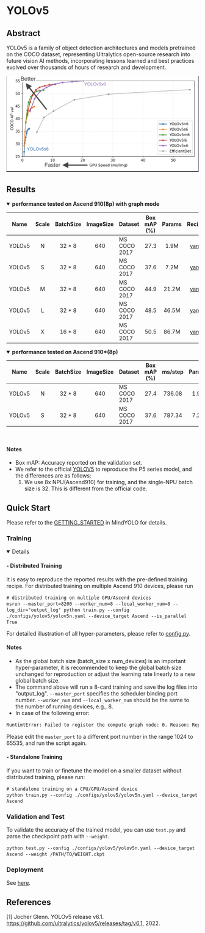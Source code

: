 # YOLOv5

## Abstract
YOLOv5 is a family of object detection architectures and models pretrained on the COCO dataset, representing Ultralytics open-source research into future vision AI methods, incorporating lessons learned and best practices evolved over thousands of hours of research and development.
<div align=center>
<img src="https://raw.githubusercontent.com/zhanghuiyao/pics/main/mindyolo20230407113509.png"/>
</div>

## Results

<details open markdown>
<summary><b>performance tested on Ascend 910(8p) with graph mode</b></summary>

| Name   |        Scale       | BatchSize | ImageSize | Dataset      | Box mAP (%) | Params |                Recipe                        | Download                                                                                                             |
|--------|        :---:       |   :---:   |   :---:   |--------------|    :---:    |  :---: |                :---:                         |        :---:       |
| YOLOv5 | N                  |  32 * 8   |    640    | MS COCO 2017 |    27.3     | 1.9M   | [yaml](./configs/yolov5/yolov5n.yaml)        | [weights](https://download.mindspore.cn/toolkits/mindyolo/yolov5/yolov5n_300e_mAP273-9b16bd7b.ckpt)                  |
| YOLOv5 | S                  |  32 * 8   |    640    | MS COCO 2017 |    37.6     | 7.2M   | [yaml](./configs/yolov5/yolov5s.yaml)        | [weights](https://download.mindspore.cn/toolkits/mindyolo/yolov5/yolov5s_300e_mAP376-860bcf3b.ckpt)                  |
| YOLOv5 | M                  |  32 * 8   |    640    | MS COCO 2017 |    44.9     | 21.2M  | [yaml](./configs/yolov5/yolov5m.yaml)        | [weights](https://download.mindspore.cn/toolkits/mindyolo/yolov5/yolov5m_300e_mAP449-e7bbf695.ckpt)                  |
| YOLOv5 | L                  |  32 * 8   |    640    | MS COCO 2017 |    48.5     | 46.5M  | [yaml](./configs/yolov5/yolov5l.yaml)        | [weights](https://download.mindspore.cn/toolkits/mindyolo/yolov5/yolov5l_300e_mAP485-a28bce73.ckpt)                  |
| YOLOv5 | X                  |  16 * 8   |    640    | MS COCO 2017 |    50.5     | 86.7M  | [yaml](./configs/yolov5/yolov5x.yaml)        | [weights](https://download.mindspore.cn/toolkits/mindyolo/yolov5/yolov5x_300e_mAP505-97d36ddc.ckpt)                  |
</details>

<details open markdown>
<summary><b>performance tested on Ascend 910*(8p)</b></summary>

| Name   |        Scale       | BatchSize | ImageSize | Dataset      | Box mAP (%) | ms/step | Params |                Recipe                        | Download                                                                                                             |
|--------|        :---:       |   :---:   |   :---:   |--------------|    :---:    |  :---:  |  :---: |                :---:                         |        :---:       |
| YOLOv5 | N                  |  32 * 8   |    640    | MS COCO 2017 |     27.4    | 736.08  | 1.9M   | [yaml](./configs/yolov5/yolov5n.yaml)        | [weights](https://download-mindspore.osinfra.cn/toolkits/mindyolo/yolov5/yolov5n_300e_mAP273-bedf9a93-910v2.ckpt)                  |
| YOLOv5 | S                  |  32 * 8   |    640    | MS COCO 2017 |     37.6    | 787.34  | 7.2M   | [yaml](./configs/yolov5/yolov5s.yaml)        | [weights](https://download-mindspore.osinfra.cn/toolkits/mindyolo/yolov5/yolov5s_300e_mAP376-df4a45b6-910v2.ckpt)                  |
</details>

<br>

#### Notes

- Box mAP: Accuracy reported on the validation set.
- We refer to the official [YOLOV5](https://github.com/ultralytics/yolov5) to reproduce the P5 series model, and the differences are as follows:
  1. We use 8x NPU(Ascend910) for training, and the single-NPU batch size is 32. This is different from the official code.

## Quick Start

Please refer to the [GETTING_STARTED](https://github.com/mindspore-lab/mindyolo/blob/master/GETTING_STARTED.md) in MindYOLO for details.

### Training

<details open>

#### - Distributed Training

It is easy to reproduce the reported results with the pre-defined training recipe. For distributed training on multiple Ascend 910 devices, please run
```shell
# distributed training on multiple GPU/Ascend devices
msrun --master_port=8200 --worker_num=8 --local_worker_num=8 --log_dir="output_log" python train.py --config ./configs/yolov5/yolov5n.yaml --device_target Ascend --is_parallel True
```

For detailed illustration of all hyper-parameters, please refer to [config.py](https://github.com/mindspore-lab/mindyolo/blob/master/mindyolo/utils/config.py).

#### Notes
- As the global batch size  (batch_size x num_devices) is an important hyper-parameter, it is recommended to keep the global batch size unchanged for reproduction or adjust the learning rate linearly to a new global batch size.
- The command above will run a 8-card training and save the log files into "output_log". `--master_port` specifies the scheduler binding port number.  `--worker_num` and `--local_worker_num` should be the same to the number of running devices, e.g., 8.
- In case of the following error:
```bash
RuntimtError: Failed to register the compute graph node: 0. Reason: Repeated registration node: 0
```
Please edit the `master_port` to a different port number in the range 1024 to 65535, and run the script again.

#### - Standalone Training

If you want to train or finetune the model on a smaller dataset without distributed training, please run:

```shell
# standalone training on a CPU/GPU/Ascend device
python train.py --config ./configs/yolov5/yolov5n.yaml --device_target Ascend
```

</details>

### Validation and Test

To validate the accuracy of the trained model, you can use `test.py` and parse the checkpoint path with `--weight`.

```
python test.py --config ./configs/yolov5/yolov5n.yaml --device_target Ascend --weight /PATH/TO/WEIGHT.ckpt
```

### Deployment

See [here](../../deploy/README.md).

## References

<!--- Guideline: Citation format should follow GB/T 7714. -->
[1] Jocher Glenn. YOLOv5 release v6.1. https://github.com/ultralytics/yolov5/releases/tag/v6.1, 2022.
